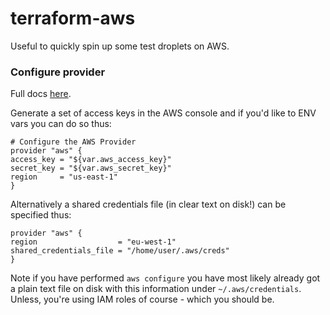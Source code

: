 # terraform-aws

Useful to quickly spin up some test droplets on AWS.

### Configure provider

Full docs [here](https://www.terraform.io/docs/providers/aws/index.html).

Generate a set of access keys in the AWS console and if you'd like to ENV vars you can do so thus:

    # Configure the AWS Provider
    provider "aws" {
    access_key = "${var.aws_access_key}"
    secret_key = "${var.aws_secret_key}"
    region     = "us-east-1"
    }

Alternatively a shared credentials file (in clear text on disk!) can be specified thus:

    provider "aws" {
    region                  = "eu-west-1"
    shared_credentials_file = "/home/user/.aws/creds"
    }

Note if you have performed `aws configure` you have most likely already got a plain text file on disk with this information under `~/.aws/credentials`. Unless, you're using IAM roles of course - which you should be.